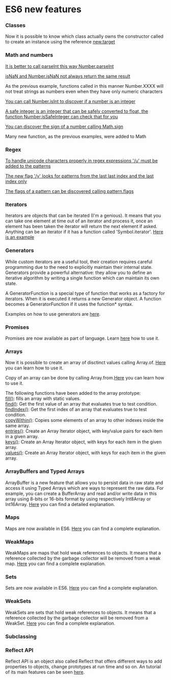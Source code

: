 # ES6 new features

### Classes

Now it is possible to know which class actually owns the constructor called to create an instance using the reference [new.target](./new_target.js) 

### Math and numbers

[It is better to call parseInt this way Number.parseInt](./number_parse_int.js)

[isNaN and Number.isNaN not always return the same result](./is_nan_number_is_nan.js)

As the previous example, functions called in this manner Number.XXXX will not treat strings as numbers even when they have only numeric characters

[You can call Number.isInt to discover if a number is an integer](./number_is_int.js)

[A safe integer is an integer that can be safely converted to float, the function Number,isSafeInteger can check that for you](./is_safe_integer.js)

[You can discover the sign of a number calling Math.sign](./math_sign.js)

Many new function, as the previous examples, were added to Math

### Regex

[To handle unicode characters properly in regex expressions '/u' must be added to the patterns](./u_in_refex.js)

[The new flag '/y' looks for patterns from the last last index and the last index only](./regex_y_flag.js)

[The flags of a pattern can be discovered calling pattern.flags](./pattern_flags.js)

### Iterators

Iterators are objects that can be iterated (I'm a genious). It means that you can take one element at time out of an iterator and process it, once an element has been taken the iterator will return the next element if asked. Anything can be an iterator if it has a function called 'Symbol.iterator'.  [Here is an example](./iterator_example.js)

### Generators

While custom iterators are a useful tool, their creation requires careful programming due to the need to explicitly maintain their internal state. Generators provide a powerful alternative: they allow you to define an iterative algorithm by writing a single function which can maintain its own state.

A GeneratorFunction is a special type of function that works as a factory for iterators. When it is executed it returns a new Generator object. A function becomes a GeneratorFunction if it uses the function* syntax.

Examples on how to use generators are [here](./generator_example.js).

### Promises

Promises are now available as part of language.
Learn [here](./promise_example.js) how to use it.

### Arrays

Now it is possible to create an array of disctinct values calling Array.of.
[Here](https://developer.mozilla.org/en-US/docs/Web/JavaScript/Reference/Global_Objects/Array/of) you can learn how to use it.

Copy of an array can be done by calling Array.from.[Here](https://developer.mozilla.org/en-US/docs/Web/JavaScript/Reference/Global_Objects/Array/from) you can learn how to use it.

The following functions have been added to the array prototype:  
[fill()](https://www.w3schools.com/Jsref/jsref_fill.asp): fills an array with static values.  
[find()](https://www.w3schools.com/Jsref/jsref_find.asp): Get the first value of an array that evaluates true
to test condition.  
[findIndex()](https://www.w3schools.com/Jsref/jsref_findindex.asp): Get the first index of an array that evaluates true to test condition.  
[copyWithin()](https://www.w3schools.com/Jsref/jsref_copywithin.asp): Copies some elements of an array to other indexes inside the same array.  
[entries()](https://www.w3schools.com/Jsref/jsref_entries.asp): Create an Array Iterator object, with key/value pairs for each item in a given array.  
[keys()](https://www.w3schools.com/Jsref/jsref_keys.asp): Create an Array Iterator object, with keys for each item in the given array.  
[values()](https://www.w3schools.com/Jsref/jsref_keys.asp): Create an Array Iterator object, with keys for each item in the given array.  

### ArrayBuffers and Typed Arrays

ArrayBuffer is a new feature that allows you to persist data in raw state and access it using Typed Arrays which are ways to represent the raw data. For example, you can create a BufferArray and read and/or write data in this array using 8-bits or 16-bits format by using respectively Int8Array or Int16Array. [Here](https://developer.mozilla.org/en-US/docs/Web/JavaScript/Typed_arrays) you can find a detailed explanation.

### Maps

Maps are now available in ES6. [Here](https://developer.mozilla.org/en-US/docs/Web/JavaScript/Reference/Global_Objects/Map) you can find a complete explanation.

### WeakMaps

WeakMaps are maps that hold weak references to objects. It means that a reference collected by the garbage collector will be removed from a weak map. [Here](https://developer.mozilla.org/en-US/docs/Web/JavaScript/Reference/Global_Objects/WeakMap) you can find a complete explanation.


### Sets

Sets are now available in ES6. [Here](https://developer.mozilla.org/en-US/docs/Web/JavaScript/Reference/Global_Objects/Set) you can find a complete explanation.

### WeakSets

WeakSets are sets that hold weak references to objects. It means that a reference collected by the garbage collector will be removed from a WeakSet. [Here](https://developer.mozilla.org/en-US/docs/Web/JavaScript/Reference/Global_Objects/WeakSet) you can find a complete explanation.


### Subclassing


### Reflect API

Reflect API is an object also called Reflect that offers different ways
to add properties to objects, change prototypes at run time and so on.
An tutorial of its main features can be seen [here](./reflect_api.js).




